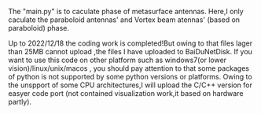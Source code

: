   The "main.py" is to caculate phase of metasurface antennas. Here,I only caculate the paraboloid antennas' and Vortex beam atennas' (based on paraboloid) phase.

  Up to  2022/12/18 the coding work is completed!But owing to that files lager than 25MB cannot upload ,the files I have uploaded to BaiDuNetDisk.
  If you want to use this code on other platform such as windows7(or lower vision)/linux/unix/macos , you should pay attention to that some packages of python is not supported by some python versions or platforms.
  Owing to the unspport of some CPU architectures,I will upload the C/C++ version for easyer code port (not contained visualization work,it based on hardware partly).
  
